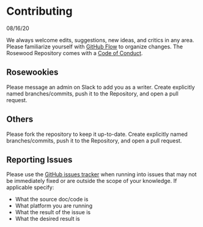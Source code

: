 # Contributing
08/16/20

We always welcome edits, suggestions, new ideas, and critics in any area. 
Please familiarize yourself with [GitHub Flow](https://guides.github.com/introduction/flow/)
to organize changes.
The Rosewood Repository comes with a [Code of Conduct](/CODE_OF_CONDUCT.md). 

## Rosewookies
Please message an admin on Slack to add you as a writer. Create explicitly named branches/commits,
push it to the Repository, and open a pull request.

## Others
Please fork the repository to keep it up-to-date. Create explicitly named branches/commits,
push it to the Repository, and open a pull request.

## Reporting Issues
Please use the [GitHub issues tracker](https://github.com/Christopher-Tran/rosewood/issues) when running
into issues that may not be immediately fixed or are outside the scope of your knowledge. If applicable
specify: 
  - What the source doc/code is
  - What platform you are running
  - What the result of the issue is
  - What the desired result is
  
 
  
